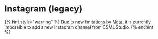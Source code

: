 # Instagram (legacy)

{% hint style="warning" %}
Due to new limitations by Meta, it is currently impossible to add a new Instagram channel from CSML Studio.
{% endhint %}
